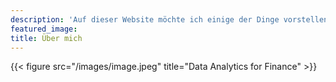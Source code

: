 ```yaml
---
description: 'Auf dieser Website möchte ich einige der Dinge vorstellen, an denen ich während der Teilnahme an der Data Analytics for Finance Class der London Business School arbeiten konnte.'
featured_image: 
title: Über mich
---
```

{{< figure src="/images/image.jpeg" title="Data Analytics for Finance" >}}
